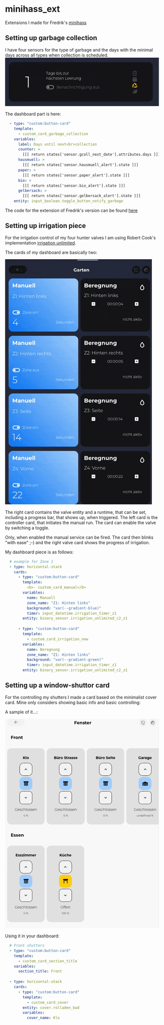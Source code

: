 # minihass_ext
Extensions I made for Fredrik's [minihass](https://github.com/fredrikpersson92/minihass/)


## Setting up garbage collection

I have four sensors for the type of garbage and the days with the minimal days across all types when collection is scheduled.
![](/pictures/garbage_collection.gif)

The dashboard part is here:

```yaml
  - type: "custom:button-card"
    template:
      - custom_card_garbage_collection
    variables:
      label: Days until next<br>collection
      counter: >
        [[[ return states['sensor.gcoll_next_date'].attributes.days ]]]
      hausmuell: >
        [[[ return states['sensor.hausmuell_alert'].state ]]]
      paper: >
        [[[ return states['sensor.paper_alert'].state ]]]
      bio: >
        [[[ return states['sensor.bio_alert'].state ]]]
      gelbersack: >
        [[[ return states['sensor.gelbersack_alert'].state ]]]
    entity: input_boolean.toggle_button_notify_garbage
```

The code for the extension of Fredrik's version can be found [here](https://) 

## Setting up irrigation piece

For the irrigation control of my four hunter valves I am using Robert Cook's implementation [irrigation unlimited](https://github.com/rgc99/irrigation_unlimited).

The cards of my dashboard are basically two:

![](/pictures/irrigation_animation.gif)

The right card contains the valve entity and a runtime, that can be set, including a progress bar, that shows up, when triggered.
The left card is the controller card, that initiates the manual run. The card can enable the valve by switching a toggle.

Only, when enabled the manual service can be fired. The card then blinks "with ease" ;-) and the right valve card shows the progress of irrigation.

My dashboard piece is as follows:

```yaml
  # example for Zone 1
  - type: horizontal-stack
    cards:
      - type: "custom:button-card"
        template:
          <b>- custom_card_manual</b>
        variables:
          name: Manuell
          zone_name: "Z1: Hinten links"
          background: "var(--gradient-blue)"
          timer: input_datetime.irrigation_timer_z1
        entity: binary_sensor.irrigation_unlimited_c2_z1

      - type: "custom:button-card"
        template:
          - custom_card_irrigation_new
        variables:
          name: Beregnung
          zone_name: "Z1: Hinten links"
          background: "var(--gradient-green)"
          timer: input_datetime.irrigation_timer_z1
        entity: binary_sensor.irrigation_unlimited_c2_z1
```

## Setting up a window-shuttor card

For the controlling my shutters I made a card based on the minimalist cover card. 
Mine only considers showing basic info and basic controlling:

A sample of it...:

![](/pictures/shutters.png)

Using it in your dashboard:

```yaml
  # Front shutters
  - type: "custom:button-card"
    template:
      - custom_card_section_title
    variables:
      section_title: Front

  - type: horizontal-stack
    cards:
      - type: "custom:button-card"
        template:
          - custom_card_cover
        entity: cover.rolladen_bad
        variables:
          cover_name: Klo
```
